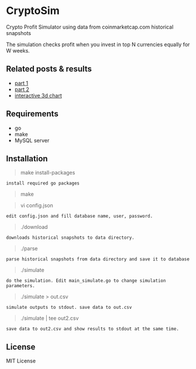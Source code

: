 # CryptoSim
Crypto Profit Simulator using data from coinmarketcap.com historical snapshots

The simulation checks profit when you invest in top N currencies equally for W weeks.


Related posts & results
-----------------------
* [part 1](https://steemit.com/cryptocurrency/@mix1009/project-crypto-investing-profit-simulation-from-historical-data-1)
* [part 2](https://steemit.com/cryptocurrency/@mix1009/project-crypto-investing-profit-simulation-from-historical-data-2)
* [interactive 3d chart](https://mix1009.com/crypto/simulation)

Requirements
------------
* go
* make
* MySQL server

Installation
------------
> make install-packages

    install required go packages

> make

> vi config.json

    edit config.json and fill database name, user, password.

> ./download

    downloads historical snapshots to data directory.

> ./parse

    parse historical snapshots from data directory and save it to database

> ./simulate

    do the simulation. Edit main_simulate.go to change simulation parameters.

> ./simulate > out.csv

    simulate outputs to stdout. save data to out.csv

> ./simulate | tee out2.csv

    save data to out2.csv and show results to stdout at the same time.

License
-------
MIT License

